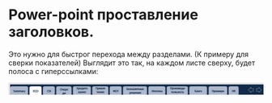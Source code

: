 # Power-point проставление заголовков.
Это нужно для быстрог перехода между разделами. (К примеру для сверки показателей) 
Выглядит это так, на каждом листе сверху, будет полоса с гиперссылками: 


![alt text](https://github.com/BelieveIN123/add-head-powerpoint/blob/main/Пример%20заголовка%20презентации.jpg?raw=true)
